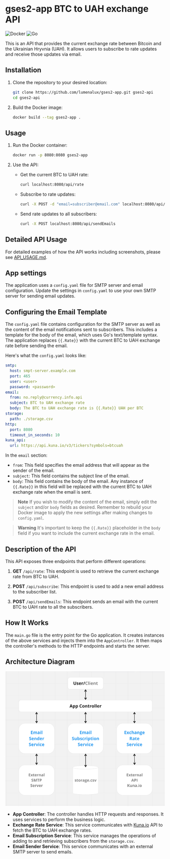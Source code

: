 # **gses2-app BTC to UAH exchange API**

![Docker](https://img.shields.io/badge/docker-%230db7ed.svg?style=for-the-badge&logo=docker&logoColor=white)
![Go](https://img.shields.io/badge/go-%2300ADD8.svg?style=for-the-badge&logo=go&logoColor=white)

This is an API that provides the current exchange rate between Bitcoin and the Ukrainian Hryvnia (UAH). It allows users to subscribe to rate updates and receive those updates via email.

## Installation

1. Clone the repository to your desired location:

   ```bash
   git clone https://github.com/lumenalux/gses2-app.git gses2-api
   cd gses2-api
   ```

2. Build the Docker image:

   ```bash
   docker build --tag gses2-app .
   ```

## Usage

1. Run the Docker container:

   ```bash
   docker run -p 8080:8080 gses2-app
   ```

2. Use the API:

   - Get the current BTC to UAH rate:

     ```bash
     curl localhost:8080/api/rate
     ```

   - Subscribe to rate updates:

     ```bash
     curl -X POST -d "email=subscriber@email.com" localhost:8080/api/subscribe
     ```

   - Send rate updates to all subscribers:

     ```bash
     curl -X POST localhost:8080/api/sendEmails
     ```

## Detailed API Usage

For detailed examples of how the API works including screenshots, please see [API_USAGE.md](./docs/API_USAGE.md).

## App settings

The application uses a `config.yaml` file for SMTP server and email configuration. Update the settings in `config.yaml` to use your own SMTP server for sending email updates.

## Configuring the Email Template

The `config.yaml` file contains configuration for the SMTP server as well as the content of the email notifications sent to subscribers. This includes a template for the body of the email, which uses Go's text/template syntax. The application replaces `{{.Rate}}` with the current BTC to UAH exchange rate before sending the email.

Here's what the `config.yaml` looks like:

```yaml
smtp:
  host: smpt-server.example.com
  port: 465
  user: <user>
  password: <password>
email:
  from: no.reply@currency.info.api
  subject: BTC to UAH exchange rate
  body: The BTC to UAH exchange rate is {{.Rate}} UAH per BTC
storage:
  path: ./storage.csv
http:
  port: 8080
  timeout_in_seconds: 10
kuna_api:
  url: https://api.kuna.io/v3/tickers?symbols=btcuah
```

In the `email` section:

- `from`: This field specifies the email address that will appear as the sender of the email.
- `subject`: This field contains the subject line of the email.
- `body`: This field contains the body of the email. Any instance of `{{.Rate}}` in this field will be replaced with the current BTC to UAH exchange rate when the email is sent.

> **Note**
> If you wish to modify the content of the email, simply edit the `subject` and/or `body` fields as desired. Remember to rebuild your Docker image to apply the new settings after making changes to `config.yaml`.

> **Warning**
> It's important to keep the `{{.Rate}}` placeholder in the `body` field if you want to include the current exchange rate in the email.

## Description of the API

This API exposes three endpoints that perform different operations:

1.  **GET** `/api/rate`: This endpoint is used to retrieve the current exchange rate from BTC to UAH.

2.  **POST** `/api/subscribe`: This endpoint is used to add a new email address to the subscriber list.

3.  **POST** `/api/sendEmails`: This endpoint sends an email with the current BTC to UAH rate to all the subscribers.

## How It Works

The `main.go` file is the entry point for the Go application. It creates instances of the above services and injects them into the `AppController`. It then maps the controller's methods to the HTTP endpoints and starts the server.

## Architecture Diagram

![Architecture diagram](./docs/images/architecture-diagram.png)

- **App Controller**: The controller handles HTTP requests and responses. It uses services to perform the business logic.
- **Exchange Rate Service**: This service communicates with [Kuna.io](https://kuna.io/trade/BTC_UAH) API to fetch the BTC to UAH exchange rates.
- **Email Subscription Service**: This service manages the operations of adding to and retrieving subscribers from the `storage.csv`.
- **Email Sender Service**: This service communicates with an external SMTP server to send emails.
